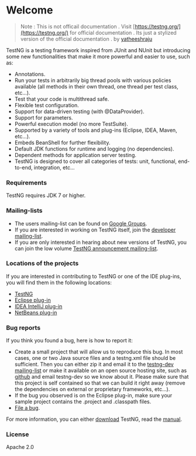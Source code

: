 # Welcome 

>Note : This is not officail documentation . Visit [https://testng.org/](https://testng.org/) for official documentation .
>Its just a stylized version of the official documentation . by [yatheeshraju](https://github.com/yatheeshraju/)

TestNG is a testing framework inspired from JUnit and NUnit but introducing some new functionalities that make it more powerful and easier to use, such as:

* Annotations.
* Run your tests in arbitrarily big thread pools with various policies available (all methods in their own thread, one thread per test class, etc...).
* Test that your code is multithread safe.
* Flexible test configuration.
* Support for data-driven testing (with @DataProvider).
* Support for parameters.
* Powerful execution model (no more TestSuite).
* Supported by a variety of tools and plug-ins (Eclipse, IDEA, Maven, etc...).
* Embeds BeanShell for further flexibility.
* Default JDK functions for runtime and logging (no dependencies).
* Dependent methods for application server testing.
* TestNG is designed to cover all categories of tests:  unit, functional, end-to-end, integration, etc...

### Requirements

TestNG requires JDK 7 or higher.

### Mailing-lists

* The users mailing-list can be found on [Google Groups](http://groups.google.com/group/testng-users).
* If you are interested in working on TestNG itself, join the [developer mailing-list](http://groups.google.com/group/testng-users).
* If you are only interested in hearing about new versions of TestNG, you can join the low volume [TestNG announcement mailing-list](http://groups.google.com/group/testng-announcements).

### Locations of the projects

If you are interested in contributing to TestNG or one of the IDE plug-ins, you will find them in the following locations:

* [TestNG](https://github.com/cbeust/testng/)
* [Eclipse plug-in](https://github.com/cbeust/testng-eclipse/)
* [IDEA IntelliJ plug-in](https://github.com/JetBrains/intellij-community/tree/master/plugins/testng)
* [NetBeans plug-in](http://wiki.netbeans.org/TestNG)

### Bug reports

If you think you found a bug, here is how to report it:

* Create a small project that will allow us to reproduce this bug. In most cases, one or two Java source files and a testng.xml file should be sufficient. Then you can either zip it and email it to the [testng-dev mailing-list](http://groups.google.com/group/testng-dev) or make it available on an open source hosting site, such as [github](https://github.com/) and email testng-dev so we know about it. Please make sure that this project is self contained so that we can build it right away (remove the dependencies on external or proprietary frameworks, etc...).
* If the bug you observed is on the Eclipse plug-in, make sure your sample project contains the .project and .classpath files.
* [File a bug](https://github.com/cbeust/testng/issues).

For more information, you can either [download](/download/) TestNG, read the [manual](/gettingstarted/).

### License
Apache 2.0
